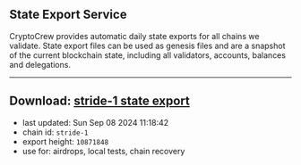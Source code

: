 ## State Export Service
CryptoCrew provides automatic daily state exports for all chains we validate. State export files can be used as genesis files and are a snapshot of the current blockchain state, including all validators, accounts, balances and delegations.

---
**Download: [stride-1 state export](https://dl-eu2.ccvalidators.com/SERVICE/stride/stride-1_export_10871848.json)**
---

- last updated: Sun Sep 08 2024 11:18:42
- chain id: `stride-1`
- export height: `10871848`
- use for: airdrops, local tests, chain recovery
